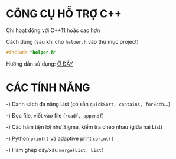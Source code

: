 # CÔNG CỤ HỖ TRỢ C++
Chỉ hoạt động với C++11 hoặc cao hơn

Cách dùng (sau khi cho `helper.h` vào thư mục project)
```cpp
#include "helper.h"
```
Hướng dẫn sử dụng: [Ở ĐÂY](vidu.cpp)

# CÁC TÍNH NĂNG
-) Danh sách đa năng List<T> (có sẵn `quickSort, contains, forEach`...)

-) Đọc file, viết vào file (`readf, appendf`)

-) Các hàm tiện lợi như Sigma, kiểm tra chéo nhau (giữa hai List<T>)

-) Python `print()` và adaptive print `cprint()`

-) Hàm ghép dãy/xâu `merge(List, List)`


